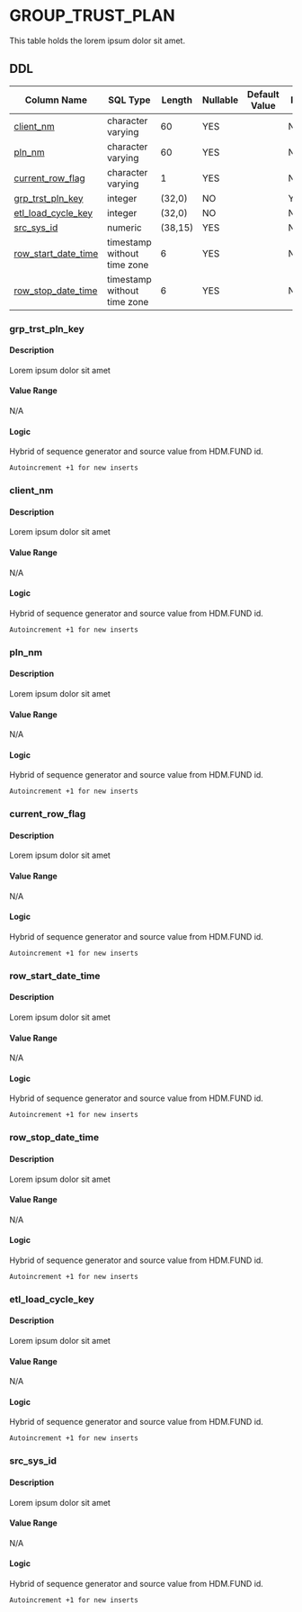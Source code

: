 # GROUP_TRUST_PLAN

This table holds the lorem ipsum dolor sit amet.
## DDL

|Column Name |SQL Type |Length |Nullable |Default Value |PK |
|---        |---     |---   |---   |--- |--- |
|[client_nm](#client_nm)|character varying|60|YES||NO
|[pln_nm](#pln_nm)|character varying|60|YES||NO
|[current_row_flag](#current_row_flag)|character varying|1|YES||NO
|[grp_trst_pln_key](#grp_trst_pln_key)|integer|(32,0)|NO||YES
|[etl_load_cycle_key](#etl_load_cycle_key)|integer|(32,0)|NO||NO
|[src_sys_id](#src_sys_id)|numeric|(38,15)|YES||NO
|[row_start_date_time](#row_start_date_time)|timestamp without time zone|6|YES||NO
|[row_stop_date_time](#row_stop_date_time)|timestamp without time zone|6|YES||NO
### grp_trst_pln_key
#### Description

Lorem ipsum dolor sit amet

#### Value Range

N/A

#### Logic

Hybrid of sequence generator and source value from HDM.FUND id.

```
Autoincrement +1 for new inserts
```



### client_nm
#### Description

Lorem ipsum dolor sit amet

#### Value Range

N/A

#### Logic

Hybrid of sequence generator and source value from HDM.FUND id.

```
Autoincrement +1 for new inserts
```



### pln_nm
#### Description

Lorem ipsum dolor sit amet

#### Value Range

N/A

#### Logic

Hybrid of sequence generator and source value from HDM.FUND id.

```
Autoincrement +1 for new inserts
```



### current_row_flag
#### Description

Lorem ipsum dolor sit amet

#### Value Range

N/A

#### Logic

Hybrid of sequence generator and source value from HDM.FUND id.

```
Autoincrement +1 for new inserts
```



### row_start_date_time
#### Description

Lorem ipsum dolor sit amet

#### Value Range

N/A

#### Logic

Hybrid of sequence generator and source value from HDM.FUND id.

```
Autoincrement +1 for new inserts
```



### row_stop_date_time
#### Description

Lorem ipsum dolor sit amet

#### Value Range

N/A

#### Logic

Hybrid of sequence generator and source value from HDM.FUND id.

```
Autoincrement +1 for new inserts
```



### etl_load_cycle_key
#### Description

Lorem ipsum dolor sit amet

#### Value Range

N/A

#### Logic

Hybrid of sequence generator and source value from HDM.FUND id.

```
Autoincrement +1 for new inserts
```



### src_sys_id
#### Description

Lorem ipsum dolor sit amet

#### Value Range

N/A

#### Logic

Hybrid of sequence generator and source value from HDM.FUND id.

```
Autoincrement +1 for new inserts
```



